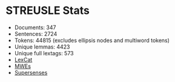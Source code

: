 STREUSLE Stats
==============

* Documents:           347
* Sentences:           2724
* Tokens:              44815 (excludes ellipsis nodes and multiword tokens)
* Unique lemmas:       4423
* Unique full lextags: 573
* [LexCat](LEXCAT.txt)
* [MWEs](MWES.txt)
* [Supersenses](SUPERSENSES.txt)
